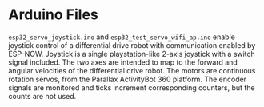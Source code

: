 # Arduino Files
`esp32_servo_joystick.ino` and `esp32_test_servo_wifi_ap.ino` enable joystick control of a differential drive robot with communication enabled by ESP-NOW. Joystick is a single playstation-like 2-axis joystick with a switch signal included. The two axes are intended to map to the forward and angular velocities of the differential drive robot. The motors are continuous rotation servos, from the Parallax ActivityBot 360 platform. The encoder signals are monitored and ticks increment corresponding counters, but the counts are not used. 
